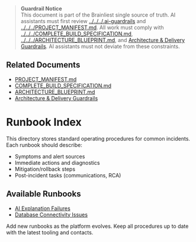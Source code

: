 > **Guardrail Notice**  
> This document is part of the Brainliest single source of truth. AI assistants must first review [../../../.ai-guardrails](../../../.ai-guardrails) and [../../../PROJECT_MANIFEST.md](../../../PROJECT_MANIFEST.md). All work must comply with [../../../COMPLETE_BUILD_SPECIFICATION.md](../../../COMPLETE_BUILD_SPECIFICATION.md), [../../../ARCHITECTURE_BLUEPRINT.md](../../../ARCHITECTURE_BLUEPRINT.md), and [Architecture & Delivery Guardrails](../../architecture/guardrails.md). AI assistants must not deviate from these constraints.

## Related Documents
- [PROJECT_MANIFEST.md](../../../PROJECT_MANIFEST.md)
- [COMPLETE_BUILD_SPECIFICATION.md](../../../COMPLETE_BUILD_SPECIFICATION.md)
- [ARCHITECTURE_BLUEPRINT.md](../../../ARCHITECTURE_BLUEPRINT.md)
- [Architecture & Delivery Guardrails](../../architecture/guardrails.md)

# Runbook Index

This directory stores standard operating procedures for common incidents. Each runbook should describe:

- Symptoms and alert sources
- Immediate actions and diagnostics
- Mitigation/rollback steps
- Post-incident tasks (communications, RCA)

## Available Runbooks

- [AI Explanation Failures](./ai-explanations.md)
- [Database Connectivity Issues](./database-connectivity.md)

Add new runbooks as the platform evolves. Keep all procedures up to date with the latest tooling and contacts.